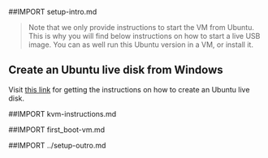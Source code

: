 ##IMPORT setup-intro.md
> Note that we only provide instructions to start the VM from Ubuntu. This is why you will find below instructions
> on how to start a live USB image. You can as well run this Ubuntu version in a VM, or install it.

## Create an Ubuntu live disk from Windows

Visit [this link](http://www.ubuntu.com/download/desktop/create-a-usb-stick-on-windows) for getting the instructions on how to create an Ubuntu live disk.

##IMPORT kvm-instructions.md

##IMPORT first_boot-vm.md

##IMPORT ../setup-outro.md
